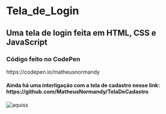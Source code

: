 # Tela_de_Login


<h2> Uma tela de login feita em HTML, CSS e JavaScript </h2>
<h3> Código feito no CodePen</h3> 
https://codepen.io/matheusnormandy

<h4> Ainda há uma interligação com a tela de cadastro nesse link: https://github.com/MatheusNormandy/TelaDeCadastro</h4>


![aquiss](https://user-images.githubusercontent.com/65971014/211351609-35814f58-4347-483a-a4b3-66e232f28fce.PNG)
